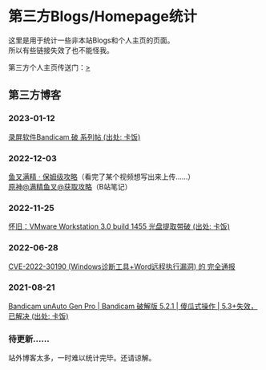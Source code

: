 # 第三方Blogs/Homepage统计
这里是用于统计一些非本站Blogs和个人主页的页面。<br>
所以有些链接失效了也不能怪我。<br>

第三方个人主页传送门：[>](./third-homepage)

## 第三方博客
### 2023-01-12
[录屏软件Bandicam 破 系列帖 (出处: 卡饭)](https://bbs.kafan.cn/thread-2250106-1-1.html)<br>

### 2022-12-03
[鱼叉满精 · 保姆级攻略](https://wiki.biligame.com/ys/%E9%B1%BC%E5%8F%89%E6%BB%A1%E7%B2%BE_%C2%B7_%E4%BF%9D%E5%A7%86%E7%BA%A7%E6%94%BB%E7%95%A5)（看完了某个视频想写出来上传……）<br>
[原神@满精鱼叉@获取攻略](https://www.bilibili.com/video/BV1k8411j7bQ?cvid=20221117)（B站笔记）<br>

### 2022-11-25
[怀旧：VMware Workstation 3.0 build 1455 光盘提取带破  (出处: 卡饭)](https://bbs.kafan.cn/thread-2247362-1-1.html)<br>

### 2022-06-28
[CVE-2022-30190 (Windows诊断工具+Word远程执行漏洞) 的 完全通报](https://www.bilibili.com/read/cv17008443)<br>

### 2021-08-21
[Bandicam unAuto Gen Pro | Bandicam 破解版 5.2.1 | 傻瓜式操作 | 5.3+失效，已解决 (出处: 卡饭)](https://bbs.kafan.cn/thread-2215461-1-1.html)<br>

### 待更新……
站外博客太多，一时难以统计完毕。还请谅解。<br>